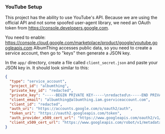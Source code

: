 ### YouTube Setup
This project has the ability to use YouTube's API. Because we are using the official API
and not some spoofed user-agent library, we need an OAuth token from https://console.developers.google.com.

You need to enable: https://console.cloud.google.com/marketplace/product/google/youtube.googleapis.com
AlbumThing accesses public data, so you need to create a service account, then go to "keys" then 
generate a JSON key.

In the `app/` directory, create a file called `client_secret.json` and paste your JSON key in. It should look similar to this:

```json
{
  "type": "service_account",
  "project_id": "albumthing",
  "private_key_id": "redacted",
  "private_key": "-----BEGIN PRIVATE KEY-----\nredacted\n-----END PRIVATE KEY-----\n",
  "client_email": "albumthing@albumthing.iam.gserviceaccount.com",
  "client_id": "redacted",
  "auth_uri": "https://accounts.google.com/o/oauth2/auth",
  "token_uri": "https://oauth2.googleapis.com/token",
  "auth_provider_x509_cert_url": "https://www.googleapis.com/oauth2/v1/certs",
  "client_x509_cert_url": "https://www.googleapis.com/robot/v1/metadata/x509/albumthing%40albumthing.iam.gserviceaccount.com"
}
```
